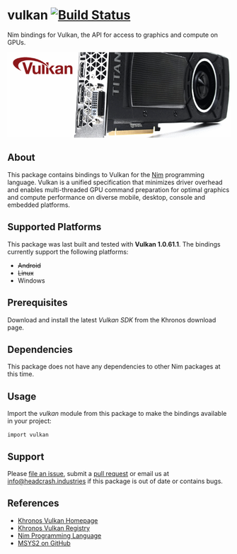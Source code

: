 # vulkan [![Build Status](https://travis-ci.com/nimious/vulkan.svg?branch=master)](https://travis-ci.com/nimious/vulkan)

Nim bindings for Vulkan, the API for access to graphics and compute on GPUs.

![vulkan Logo](docs/logo.png)


## About

This package contains bindings to Vulkan for the [Nim](http://nim-lang.org)
programming language. Vulkan is a unified specification that minimizes driver
overhead and enables multi-threaded GPU command preparation for optimal graphics
and compute performance on diverse mobile, desktop, console and embedded
platforms.


## Supported Platforms

This package was last built and tested with **Vulkan 1.0.61.1**. The bindings
currently support the following platforms:

- ~~Android~~
- ~~Linux~~
- Windows


## Prerequisites

Download and install the latest *Vulkan SDK* from the Khronos download page.


## Dependencies

This package does not have any dependencies to other Nim packages at this time.


## Usage

Import the *vulkan* module from this package to make the bindings available in
your project:

```nimrod
import vulkan
```


## Support

Please [file an issue](https://github.com/nimious/vulkan/issues), submit a
[pull request](https://github.com/nimious/vulkan/pulls?q=is%3Aopen+is%3Apr)
or email us at info@headcrash.industries if this package is out of date or contains bugs.


## References

* [Khronos Vulkan Homepage](https://www.khronos.org/vulkan/)
* [Khronos Vulkan Registry](https://www.khronos.org/registry/vulkan/)
* [Nim Programming Language](http://nim-lang.org/)
* [MSYS2 on GitHub](http://msys2.github.io/)
